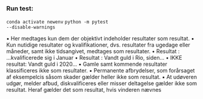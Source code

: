 ### Run test:
<code>conda activate newenv</code>
<code>python -m pytest --disable-warnings</code>

▪ Her medtages kun dem der objektivt indeholder resultater som resultat. 
▪ Kun nutidige resultater og kvalifikationer, dvs. resultater fra ugedage eller måneder, samt ikke tidsangivet, medtages som resultater.
    • Resultat : ...kvalificerede sig i Januar
    • Resultat : Vandt guld i Rio, siden...
    • IKKE resultat: Vandt guld i 2020...
▪ Gamle samt kommende resultater klassificeres ikke som resultater.
▪ Permanente afbrydelser, som forårsaget af eksempelcis såsom skader gælder heller ikke som resultat.
▪ At udøveren udgør, melder afbud, diskvalificeres eller misser deltagelse gælder ikke som resultat. Heraf gælder det som resultat, hvis vinderen nævnes